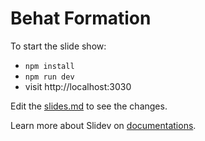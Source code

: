 # Behat Formation

To start the slide show:

- `npm install`
- `npm run dev`
- visit http://localhost:3030

Edit the [slides.md](./slides_save.md) to see the changes.

Learn more about Slidev on [documentations](https://sli.dev/).
